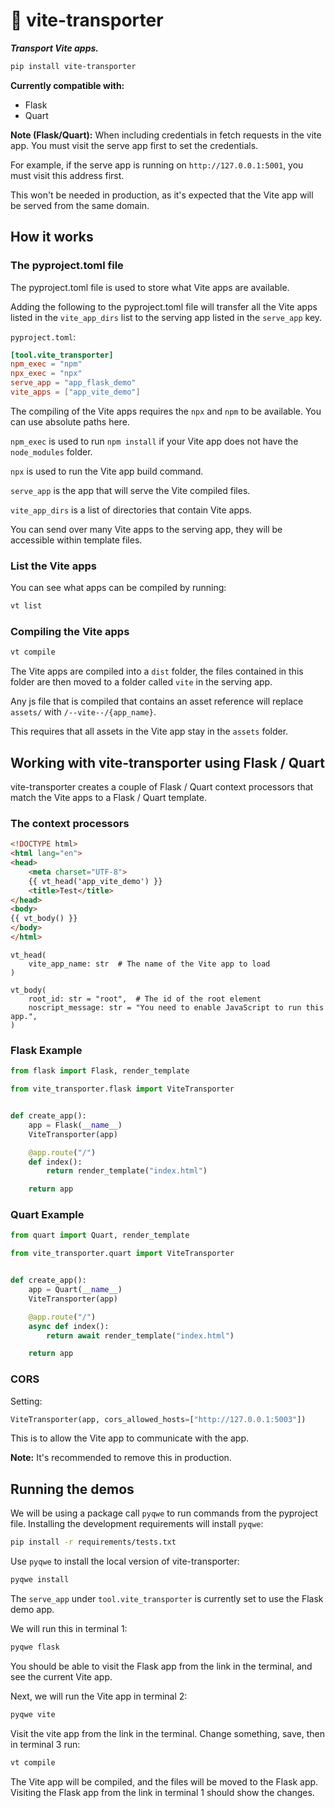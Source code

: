 # 🚚 vite-transporter

**_Transport Vite apps._**

```bash
pip install vite-transporter
```

**Currently compatible with:**

- Flask
- Quart

**Note (Flask/Quart):** When including credentials in fetch requests in the vite app.
You must visit the serve app first to set the credentials.

For example, if the serve app is running on `http://127.0.0.1:5001`, you must visit this address first.

This won't be needed in production, as it's expected that the Vite app will be served from the same domain.

## How it works

### The pyproject.toml file

The pyproject.toml file is used to store what Vite apps are available.

Adding the following to the pyproject.toml file will transfer all the Vite
apps listed in the `vite_app_dirs` list to the serving app listed in the `serve_app` key.

`pyproject.toml`:

```toml
[tool.vite_transporter]
npm_exec = "npm"
npx_exec = "npx"
serve_app = "app_flask_demo"
vite_apps = ["app_vite_demo"]
```

The compiling of the Vite apps requires the `npx` and `npm` to be
available. You can use absolute paths here.

`npm_exec` is used to run `npm install` if your Vite app does not
have the `node_modules` folder.

`npx` is used to run the Vite app build command.

`serve_app` is the app that will serve the Vite compiled files.

`vite_app_dirs` is a list of directories that contain Vite apps.

You can send over many Vite apps to the serving app, they will be
accessible within template files.

### List the Vite apps

You can see what apps can be compiled by running:

```bash
vt list
```

### Compiling the Vite apps

```bash
vt compile
```

The Vite apps are compiled into a `dist` folder, the files contained
in this folder are then moved to a folder called `vite` in the serving app.

Any js file that is compiled that contains an asset reference will
replace `assets/` with `/--vite--/{app_name}`.

This requires that all assets in the Vite app stay in the `assets` folder.

## Working with vite-transporter using Flask / Quart

vite-transporter creates a couple of Flask / Quart context processors that match the Vite apps
to a Flask / Quart template.

### The context processors

```html
<!DOCTYPE html>
<html lang="en">
<head>
    <meta charset="UTF-8">
    {{ vt_head('app_vite_demo') }}
    <title>Test</title>
</head>
<body>
{{ vt_body() }}
</body>
</html>
```

```
vt_head(
    vite_app_name: str  # The name of the Vite app to load
)
```

```
vt_body(
    root_id: str = "root",  # The id of the root element
    noscript_message: str = "You need to enable JavaScript to run this app.",
)
```

### Flask Example

```python
from flask import Flask, render_template

from vite_transporter.flask import ViteTransporter


def create_app():
    app = Flask(__name__)
    ViteTransporter(app)

    @app.route("/")
    def index():
        return render_template("index.html")

    return app
```

### Quart Example

```python
from quart import Quart, render_template

from vite_transporter.quart import ViteTransporter


def create_app():
    app = Quart(__name__)
    ViteTransporter(app)

    @app.route("/")
    async def index():
        return await render_template("index.html")

    return app
```

### CORS

Setting:

```python
ViteTransporter(app, cors_allowed_hosts=["http://127.0.0.1:5003"])
```

This is to allow the Vite app to communicate with the app.

**Note:** It's recommended to remove this in production.

## Running the demos

We will be using a package call `pyqwe` to run commands from the pyproject file.
Installing the development requirements will install `pyqwe`:

```bash
pip install -r requirements/tests.txt
```

Use `pyqwe` to install the local version of vite-transporter:

```bash
pyqwe install
```

The `serve_app` under `tool.vite_transporter` is currently set to use the Flask demo app.

We will run this in terminal 1:

```bash
pyqwe flask
```

You should be able to visit the Flask app from the link in the terminal, and see the current Vite app.

Next, we will run the Vite app in terminal 2:

```bash
pyqwe vite
```

Visit the vite app from the link in the terminal. Change something, save, then in terminal 3 run:

```bash
vt compile
```

The Vite app will be compiled, and the files will be moved to the Flask app.
Visiting the Flask app from the link in terminal 1 should show the changes.